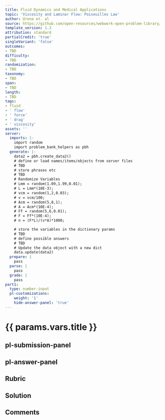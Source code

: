 ```yaml
---
title: Fluid Dynamics and Medical Applications
topic: 'Viscosity and Laminar Flow: Poiseuilles Law'
author: Urone et. al
source: https://github.com/open-resources/webwork-open-problem-library/tree/master/Contrib/BrockPhysics/College_Physics_Urone/12.Fluid_Dynamics_and_Medical_Applications/12-04.Viscosity_and_Laminar_Flow.Poiseuilles_Law/NU_U17_12_04_013.pg
template_version: 1.3
attribution: standard
partialCredit: 'true'
singleVariant: 'false'
outcomes:
- TBD
difficulty:
- TBD
randomization:
- TBD
taxonomy:
- TBD
span:
- TBD
length:
- TBD
tags:
- fluid
- ' flow'
- ' force'
- ' drag'
- ' viscosity'
assets: ''
server:
  imports: |-
    import random
    import problem_bank_helpers as pbh
  generate: |-
    data2 = pbh.create_data2()
    # define or load names/items/objects from server files
    # TBD
    # store phrases etc
    # TBD
    # Randomize Variables
    # Lmm = random(1.09,1.99,0.01);
    # L = Lmm*(10E-3);
    # vcm = random(1,2,0.03);
    # v = vcm/100;
    # Acm = random(5,8,1);
    # A = Acm*(10E-4);
    # Ff = random(5,6,0.01);
    # F = Ff*(10E-4);
    # n = (F*L)/(v*A)*1000;

    # store the variables in the dictionary params
    # TBD
    # define possible answers
    # TBD
    # Update the data object with a new dict
    data.update(data2)
  prepare: |
    pass
  parse: |
    pass
  grade: |
    pass
part1:
  type: number-input
  pl-customizations:
    weight: '1'
    hide-answer-panel: 'true'
---
```


# {{ params.vars.title }} 



## pl-submission-panel 


## pl-answer-panel 


## Rubric 


## Solution 


## Comments 


